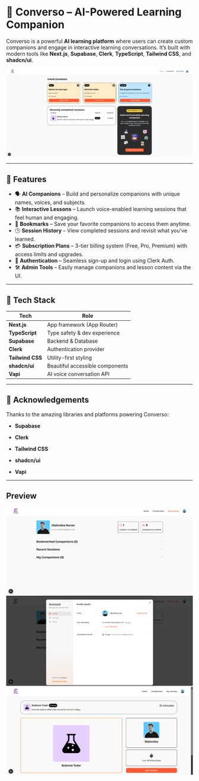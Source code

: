 # 🧠 Converso – AI-Powered Learning Companion

Converso is a powerful **AI learning platform** where users can create custom companions and engage in interactive learning conversations. It’s built with modern tools like **Next.js**, **Supabase**, **Clerk**, **TypeScript**, **Tailwind CSS**, and **shadcn/ui**.

![Converso Screenshot](./public/images/demo.png)

---

## 🚀 Features

- 🗣️ **AI Companions** – Build and personalize companions with unique names, voices, and subjects.
- 📚 **Interactive Lessons** – Launch voice-enabled learning sessions that feel human and engaging.
- 📌 **Bookmarks** – Save your favorite companions to access them anytime.
- 🕒 **Session History** – View completed sessions and revisit what you've learned.
- 💳 **Subscription Plans** – 3-tier billing system (Free, Pro, Premium) with access limits and upgrades.
- 🔐 **Authentication** – Seamless sign-up and login using Clerk Auth.
- 🛠️ **Admin Tools** – Easily manage companions and lesson content via the UI.

---

## 🧱 Tech Stack

| Tech             | Role                            |
| ---------------- | ------------------------------- |
| **Next.js**      | App framework (App Router)      |
| **TypeScript**   | Type safety & dev experience    |
| **Supabase**     | Backend & Database              |
| **Clerk**        | Authentication provider         |
| **Tailwind CSS** | Utility-first styling           |
| **shadcn/ui**    | Beautiful accessible components |
| **Vapi**         | AI voice conversation API       |

---

## 🙌 Acknowledgements

Thanks to the amazing libraries and platforms powering Converso:

- **Supabase**

- **Clerk**

- **Tailwind CSS**

- **shadcn/ui**

- **Vapi**

---

## Preview

![Screenshots](./public/images/demo1.png)
![Screenshots](./public/images/demo2.png)
![Screenshots](./public/images/demo3.png)
